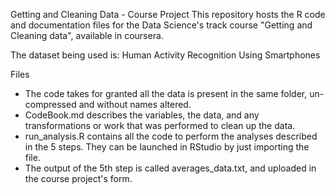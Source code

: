 Getting and Cleaning Data - Course Project
This repository hosts the R code and documentation files for the Data Science's track course "Getting and Cleaning data", available in coursera.

The dataset being used is: Human Activity Recognition Using Smartphones

Files

- The code takes for granted all the data is present in the same folder, un-compressed and without names altered.
- CodeBook.md describes the variables, the data, and any transformations or work that was performed to clean up the data.
- run_analysis.R contains all the code to perform the analyses described in the 5 steps. They can be launched in RStudio by just importing the file.
- The output of the 5th step is called averages_data.txt, and uploaded in the course project's form.
